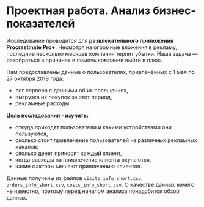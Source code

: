 #  Проектная работа. Анализ бизнес-показателей 

Исследование проводится для **развлекательного приложения Procrastinate Pro+**. Несмотря на огромные вложения в рекламу, последние несколько месяцев компания терпит убытки. Наша задача — разобраться в причинах и помочь компании выйти в плюс.

Нам предоставлены данные о пользователях, привлечённых с 1 мая по 27 октября 2019 года:
 
- лог сервера с данными об их посещениях,
- выгрузка их покупок за этот период,
- рекламные расходы.

**Цель исследования - изучить:**

- откуда приходят пользователи и какими устройствами они пользуются,
- сколько стоит привлечение пользователей из различных рекламных каналов;
- сколько денег приносит каждый клиент,
- когда расходы на привлечение клиента окупаются,
- какие факторы мешают привлечению клиентов.

Данные получены из файлов `visits_info_short.csv`, `orders_info_short.csv`, `costs_info_short.csv`. О качестве данных ничего не известно, поэтому перед началом анализа понадобится обзор данных.
